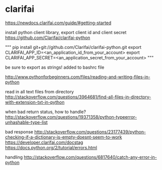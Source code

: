 # clarifai

https://newdocs.clarifai.com/guide/#getting-started

install python client library, export client id and client secret
https://github.com/Clarifai/clarifai-python

"""
pip install git+git://github.com/Clarifai/clarifai-python.git
export CLARIFAI_APP_ID=<an_application_id_from_your_account>
export CLARIFAI_APP_SECRET=<an_application_secret_from_your_account>
"""

be sure to export as strings! added to bashrc file

http://www.pythonforbeginners.com/files/reading-and-writing-files-in-python

read in all text files from directory
http://stackoverflow.com/questions/3964681/find-all-files-in-directory-with-extension-txt-in-python

when bad return status, how to handle?
http://stackoverflow.com/questions/19371358/python-typeerror-unhashable-type-list

bad response
http://stackoverflow.com/questions/23177439/python-checking-if-a-dictionary-is-empty-doesnt-seem-to-work
https://developer.clarifai.com/docstag
https://docs.python.org/2/tutorial/errors.html

handling
http://stackoverflow.com/questions/6817640/catch-any-error-in-python